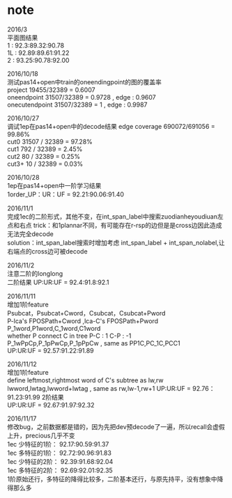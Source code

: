 # note
2016/3  
平面图结果  
1  : 92.3:89.32:90.78  
1L : 92.89:89.61:91.22   
2  : 93.25:90.78:92.00  

2016/10/18  
测试pas14+open中train的oneendingpoint的图的覆盖率  
project 19455/32389 = 0.6007  
oneendpoint 31507/32389 = 0.9728 , edge : 0.9607  
onecutendpoint 31507/32389 = 1 , edge : 0.9987

2016/10/27  
调试1ep在pas14+open中的decode结果
edge coverage 690072/691056 = 99.86%  
cut0 31507 / 32389 = 97.28%  
cut1 792 / 32389 = 2.45%  
cut2 80 / 32389 = 0.25%  
cut3+ 10 / 32389 = 0.03%  

2016/10/28  
1ep在pas14+open中一阶学习结果  
1order_UP：UR：UF = 92.21:90.06:91.40  

2016/11/1  
完成1ec的二阶形式，其他不变，在int_span_label中搜索zuodianheyoudiuan左点和右点
trick：和1plannar不同，有可能存在r-rsp的边但是是cross边因此造成无法完全decode  
solution：int_span_label搜索时增加考虑 int_span_label + int_span_nolabel,让右端点的cross边可被decode  

2016/11/2  
注意二阶的longlong  
二阶结果 UP:UR:UF = 92.4:91.8:92.1  

2016/11/11  
增加1阶feature  
Psubcat，Psubcat+Cword，Csubcat，Csubcat+Pword  
P-lca's FPOSPath+Cword ,lca-C's FPOSPath+Pword   
P_1word,P1word,C_1word,C1word  
whether P connect C in tree P-C : 1 C-P : -1  
P_1wPpCp,P_1pPwCp,P_1pPpCw , same as PP1C,PC_1C,PCC1  
UP:UR:UF = 92.57:91.22:91.89  

2016/11/12  
增加1阶feature  
define leftmost,rightmost word of C's subtree as lw,rw  
lwword,lwtag,lwword+lwtag , same as rw,lw-1,rw+1
UP:UR:UF = 92.76：91.23:91.99
2阶结果  
UP:UR:UF = 92.67:91.97:92.32

2016/11/17  
修改bug，之前数据都是错的，因为先把dev预decode了一遍，所以recall会虚假上升，precious几乎不变  
1ec 少特征的1阶： 92.17:90.59:91.37  
1ec 多特征的1阶： 92.72:90.96:91.83  
1ec 少特征的2阶： 92.39:91.68:92.04  
1ec 多特征的2阶： 92.69:92.01:92.35  
1阶原始还行，多特征的降得比较多，二阶基本还行，与原先持平，没有想象中降得那么多  



